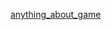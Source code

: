 
[anything_about_game](https://github.com/killop/anything_about_game/blob/master/README.md ':include :type=markdown')
